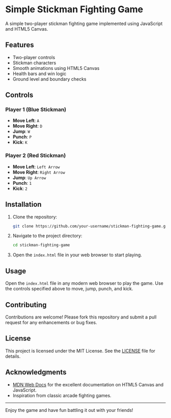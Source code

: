 # Simple Stickman Fighting Game

A simple two-player stickman fighting game implemented using JavaScript and HTML5 Canvas.


## Features

- Two-player controls
- Stickman characters
- Smooth animations using HTML5 Canvas
- Health bars and win logic
- Ground level and boundary checks

## Controls

### Player 1 (Blue Stickman)

- **Move Left**: `A`
- **Move Right**: `D`
- **Jump**: `W`
- **Punch**: `P`
- **Kick**: `K`

### Player 2 (Red Stickman)

- **Move Left**: `Left Arrow`
- **Move Right**: `Right Arrow`
- **Jump**: `Up Arrow`
- **Punch**: `1`
- **Kick**: `2`

## Installation

1. Clone the repository:
    ```sh
    git clone https://github.com/your-username/stickman-fighting-game.git
    ```

2. Navigate to the project directory:
    ```sh
    cd stickman-fighting-game
    ```

3. Open the `index.html` file in your web browser to start playing.

## Usage

Open the `index.html` file in any modern web browser to play the game. Use the controls specified above to move, jump, punch, and kick.

## Contributing

Contributions are welcome! Please fork this repository and submit a pull request for any enhancements or bug fixes.

## License

This project is licensed under the MIT License. See the [LICENSE](LICENSE) file for details.

## Acknowledgments

- [MDN Web Docs](https://developer.mozilla.org/) for the excellent documentation on HTML5 Canvas and JavaScript.
- Inspiration from classic arcade fighting games.

---

Enjoy the game and have fun battling it out with your friends!

